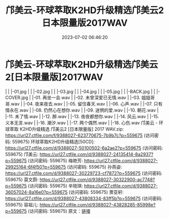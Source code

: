 ﻿---
title: 邝美云-环球萃取K2HD升级精选邝美云2日本限量版2017WAV
date: 2023-07-02 06:46:20
categories: WAV车载音乐、镜像
tags: 华语中文
---
# 邝美云-环球萃取K2HD升级精选邝美云2[日本限量版]2017WAV

| | |-01.jpg
| | |-02.jpg
| | |-03.jpg
| | |-04.jpg
| | |-05.jpg
| | |-BACK.jpg
| | |-COVER.jpg
| |-01. 再坐一会.wav
| |-02. 未曾深爱已无情.wav
| |-03. 姐姐哥哥.wav
| |-04. 夜来夜去.wav
| |-05. 留住春天.wav
| |-06. 心声.wav
| |-07. 只有情永在.wav
| |-08. 仍然心在想你.wav
| |-09. 迷惘的爱.wav
| |-10. 朝花.wav
| |-11. 未了情.wav
| |-12. 醉.wav
| |-13. 夜夜都想你.wav
| |-14. 风云.wav
| |-15. 义本无言.wav
| |-16. 潮汐.wav
| |-17. 两个偶然.wav
| |-18. 心伤.wav
邝美云 - 环球萃取 K2HD升级精选 邝美云2 [日本限量版] 2017 WAV.zip: https://url27.ctfile.com/f/9388027-623770675-7b9b7c?p=559675
(访问密码: 559675)
环球萃取K2HD升级精选[50CD]: https://url27.ctfile.com/d/9388027-50100502-6a2ae2?p=559675
(访问密码: 559675)
邝美云: https://url27.ctfile.com/d/9388027-24135414-8a2937?p=559675
(访问密码: 559675)
梅艳芳: https://url27.ctfile.com/d/9388027-29925164-6f4f50?p=559675
(访问密码: 559675)
孙燕姿: https://url27.ctfile.com/d/9388027-30229723-cf7872?p=559675
(访问密码: 559675)
莫文蔚: https://url27.ctfile.com/d/9388027-30322900-ac7748?p=559675
(访问密码: 559675)
辛晓琪: https://url27.ctfile.com/d/9388027-36057024-8a16e0?p=559675
(访问密码: 559675)
萧亚轩: https://url27.ctfile.com/d/9388027-43808334-83ff5b?p=559675
(访问密码: 559675)
容祖儿: https://url27.ctfile.com/d/9388027-43828285-85998e?p=559675
(访问密码: 559675)
原文：[链接](https://blog.sina.com.cn/s/blog_1647c7e76010312iv.html)